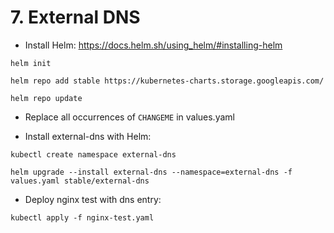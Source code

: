 # 7. External DNS

* Install Helm: https://docs.helm.sh/using_helm/#installing-helm

```
helm init
```
```
helm repo add stable https://kubernetes-charts.storage.googleapis.com/
```
```
helm repo update
```
* Replace all occurrences of `CHANGEME` in values.yaml

* Install external-dns with Helm:

```
kubectl create namespace external-dns
```
```
helm upgrade --install external-dns --namespace=external-dns -f values.yaml stable/external-dns
```

* Deploy nginx test with dns entry:

```
kubectl apply -f nginx-test.yaml
```
